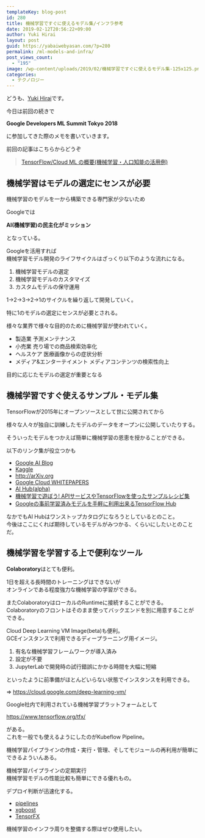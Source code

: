```yaml
---
templateKey: blog-post
id: 280
title: 機械学習ですぐに使えるモデル集/インフラ参考
date: 2019-02-12T20:56:22+09:00
author: Yuki Hirai
layout: post
guid: https://yabaiwebyasan.com/?p=280
permalink: /ml-models-and-infra/
post_views_count:
  - "195"
image: /wp-content/uploads/2019/02/機械学習ですぐに使えるモデル集-125x125.png
categories:
  - テクノロジー
---
```

どうも、<a href="https://twitter.com/yabaiwebyasan" target="_blank" rel="nofollow noopener">Yuki Hirai</a>です。

今日は前回の続きで

<span class="sobig"><b>Google Developers ML Summit Tokyo 2018</b></span>

に参加してきた際のメモを書いていきます。

前回の記事はこちらからどうぞ

<blockquote class="wp-embedded-content" data-secret="r0Yh1RsdY1">
  <p>
    <a href="https://yabaiwebyasan.com/tensorflow-cloud-ml/">TensorFlow/Cloud ML の概要(機械学習・人口知能の活用例)</a>
  </p>
</blockquote>



## 機械学習はモデルの選定にセンスが必要

機械学習のモデルを一から構築できる専門家が少ないため

Googleでは

**AI(機械学習)の民主化がミッション**

となっている。

Googleを活用すれば  
機械学習モデル開発のライフサイクルはざっくり以下のような流れになる。

  1. 機械学習モデルの選定
  2. 機械学習モデルのカスタマイズ
  3. カスタムモデルの保守運用

1->2->3->2->1のサイクルを繰り返して開発していく。

特に1のモデルの選定にセンスが必要とされる。

様々な業界で様々な目的のために機械学習が使われていく。

  * 製造業 予測メンテナンス
  * 小売業 売り場での商品検索効率化
  * ヘルスケア 医療画像からの症状分析
  * メディア&エンターテイメント メディアコンテンツの検索性向上

目的に応じたモデルの選定が重要となる

## 機械学習ですぐ使えるサンプル・モデル集

TensorFlowが2015年にオープンソースとして世に公開されてから

様々な人々が独自に訓練したモデルのデータをオープンに公開していたりする。

そういったモデルをつかえば簡単に機械学習の恩恵を授かることができる。

以下のリンク集が役立つかも

  * <a href="https://ai.googleblog.com/" target="_blank" rel="noopener noreferrer">Google AI Blog</a>
  * <a href="https://www.kaggle.com/" target="_blank" rel="noopener noreferrer">Kaggle</a>
  * <a href="http://arXiv.org " target="_blank" rel="noopener noreferrer">http://arXiv.org </a>
  * <a href="https://cloud.google.com/whitepapers/" target="_blank" rel="noopener noreferrer">Google Cloud WHITEPAPERS</a>
  * <a href="https://cloud.google.com/ai-hub/" target="_blank" rel="noopener noreferrer">AI Hub(alpha)</a>
  * <a href="https://book.mynavi.jp/manatee/series/detail/id=65670" target="_blank" rel="noopener noreferrer">機械学習で遊ぼう! APIサービスやTensorFlowを使ったサンプルレシピ集</a>
  * <a href="https://kamujun.hatenablog.com/entry/2018/08/10/183201" target="_blank" rel="noopener noreferrer">Googleの事前学習済みモデルを手軽に利用出来るTensorFlow Hub</a>

なかでもAI Hubはワンストップカタログになろうとしているとのこと。  
今後はここにくれば期待しているモデルがみつかる、くらいにしたいとのことだ。

## 機械学習を学習する上で便利なツール

**Colaboratory**はとても便利。

1日を超える長時間のトレーニングはできないが  
オンラインである程度強力な機械学習の学習ができる。

またColaboratoryはローカルのRuntimeに接続することができる。  
Colaboratoryのフロントはそのまま使ってバックエンドを別に用意することができる。

Cloud Deep Learning VM Image(beta)も便利。  
GCEインスタンスで利用できるディープラーニング用イメージ。

  1. 有名な機械学習フレームワークが導入済み
  2. 設定が不要
  3. JupyterLabで開発時の試行錯誤にかかる時間を大幅に短縮

といったように前準備がほとんどいらない状態でインスタンスを利用できる。

=> <a href="https://cloud.google.com/deep-learning-vm/" target="_blank" rel="noopener noreferrer">https://cloud.google.com/deep-learning-vm/</a>

Google社内で利用されている機械学習プラットフォームとして

<a href="https://www.tensorflow.org/tfx/" target="_blank" rel="noopener noreferrer">https://www.tensorflow.org/tfx/</a>

がある。  
これを一般でも使えるようにしたのがKubeflow Pipeline。

機械学習パイプラインの作成・実行・管理、そしてモジュールの再利用が簡単にできるよういんある。

機械学習パイプラインの定期実行  
機械学習モデルの性能比較も簡単にできる優れもの。

デプロイ判断が迅速化する。

  * <a href="https://github.com/kubeflow/pipelines" target="_blank" rel="noopener noreferrer">pipelines</a>
  * <a href="https://github.com/dmlc/xgboost" target="_blank" rel="noopener noreferrer">xgboost</a>
  * <a href="https://github.com/TensorLab/tensorfx" target="_blank" rel="noopener noreferrer">TensorFX</a>

機械学習のインフラ周りを整備する際はぜひ使用したい。